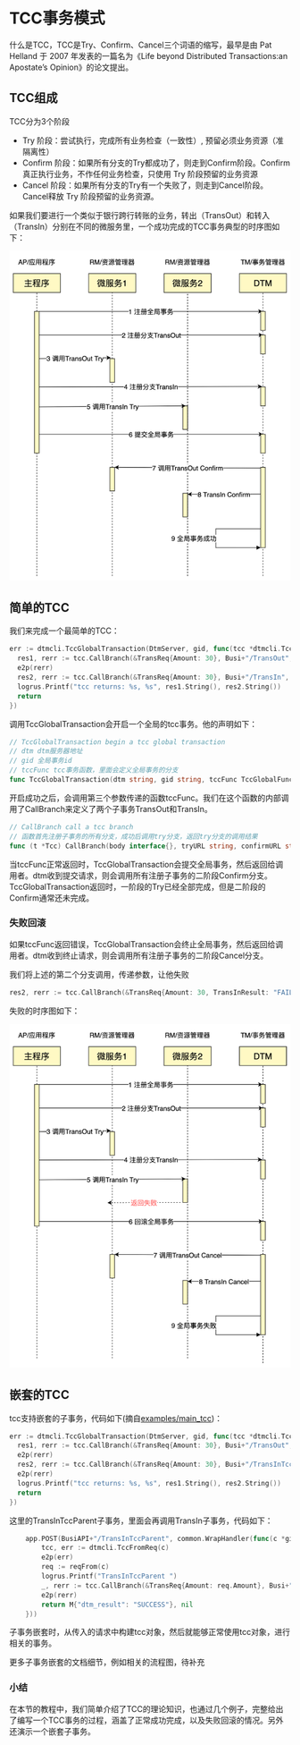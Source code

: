 # TCC事务模式
什么是TCC，TCC是Try、Confirm、Cancel三个词语的缩写，最早是由 Pat Helland 于 2007 年发表的一篇名为《Life beyond Distributed Transactions:an Apostate’s Opinion》的论文提出。

## TCC组成
TCC分为3个阶段

- Try 阶段：尝试执行，完成所有业务检查（一致性）, 预留必须业务资源（准隔离性）
- Confirm 阶段：如果所有分支的Try都成功了，则走到Confirm阶段。Confirm真正执行业务，不作任何业务检查，只使用 Try 阶段预留的业务资源
- Cancel 阶段：如果所有分支的Try有一个失败了，则走到Cancel阶段。Cancel释放 Try 阶段预留的业务资源。

如果我们要进行一个类似于银行跨行转账的业务，转出（TransOut）和转入（TransIn）分别在不同的微服务里，一个成功完成的TCC事务典型的时序图如下：

![tcc_normal](../imgs/tcc_normal.jpg)

## 简单的TCC

我们来完成一个最简单的TCC：

``` go
err := dtmcli.TccGlobalTransaction(DtmServer, gid, func(tcc *dtmcli.Tcc) (rerr error) {
  res1, rerr := tcc.CallBranch(&TransReq{Amount: 30}, Busi+"/TransOut", Busi+"/TransOutConfirm", Busi+"/TransOutRevert")
  e2p(rerr)
  res2, rerr := tcc.CallBranch(&TransReq{Amount: 30}, Busi+"/TransIn", Busi+"/TransInConfirm", Busi+"/TransInRevert")
  logrus.Printf("tcc returns: %s, %s", res1.String(), res2.String())
  return
})
```

调用TccGlobalTransaction会开启一个全局的tcc事务。他的声明如下：

``` go
// TccGlobalTransaction begin a tcc global transaction
// dtm dtm服务器地址
// gid 全局事务id
// tccFunc tcc事务函数，里面会定义全局事务的分支
func TccGlobalTransaction(dtm string, gid string, tccFunc TccGlobalFunc) (rerr error)
```

开启成功之后，会调用第三个参数传递的函数tccFunc。我们在这个函数的内部调用了CallBranch来定义了两个子事务TransOut和TransIn。

``` go
// CallBranch call a tcc branch
// 函数首先注册子事务的所有分支，成功后调用try分支，返回try分支的调用结果
func (t *Tcc) CallBranch(body interface{}, tryURL string, confirmURL string, cancelURL string) (*resty.Response, error)
```

当tccFunc正常返回时，TccGlobalTransaction会提交全局事务，然后返回给调用者。dtm收到提交请求，则会调用所有注册子事务的二阶段Confirm分支。TccGlobalTransaction返回时，一阶段的Try已经全部完成，但是二阶段的Confirm通常还未完成。

### 失败回滚

如果tccFunc返回错误，TccGlobalTransaction会终止全局事务，然后返回给调用者。dtm收到终止请求，则会调用所有注册子事务的二阶段Cancel分支。

我们将上述的第二个分支调用，传递参数，让他失败

``` go
res2, rerr := tcc.CallBranch(&TransReq{Amount: 30, TransInResult: "FAILURE"}, Busi+"/TransIn", Busi+"/TransInConfirm", Busi+"/TransInRevert")
```

失败的时序图如下：

![tcc_rollback](../imgs/tcc_rollback.jpg)

## 嵌套的TCC

tcc支持嵌套的子事务，代码如下(摘自[examples/main_tcc](https://github.com/yedf/dtm/blob/main/examples/main_tcc.go))：

``` go
err := dtmcli.TccGlobalTransaction(DtmServer, gid, func(tcc *dtmcli.Tcc) (rerr error) {
  res1, rerr := tcc.CallBranch(&TransReq{Amount: 30}, Busi+"/TransOut", Busi+"/TransOutConfirm", Busi+"/TransOutRevert")
  e2p(rerr)
  res2, rerr := tcc.CallBranch(&TransReq{Amount: 30}, Busi+"/TransInTccParent", Busi+"/TransInConfirm", Busi+"/TransInRevert")
  e2p(rerr)
  logrus.Printf("tcc returns: %s, %s", res1.String(), res2.String())
  return
})
```

这里的TransInTccParent子事务，里面会再调用TransIn子事务，代码如下：

``` go
	app.POST(BusiAPI+"/TransInTccParent", common.WrapHandler(func(c *gin.Context) (interface{}, error) {
		tcc, err := dtmcli.TccFromReq(c)
		e2p(err)
		req := reqFrom(c)
		logrus.Printf("TransInTccParent ")
		_, rerr := tcc.CallBranch(&TransReq{Amount: req.Amount}, Busi+"/TransIn", Busi+"/TransInConfirm", Busi+"/TransInRevert")
		e2p(rerr)
		return M{"dtm_result": "SUCCESS"}, nil
	}))
```

子事务嵌套时，从传入的请求中构建tcc对象，然后就能够正常使用tcc对象，进行相关的事务。

更多子事务嵌套的文档细节，例如相关的流程图，待补充

### 小结

在本节的教程中，我们简单介绍了TCC的理论知识，也通过几个例子，完整给出了编写一个TCC事务的过程，涵盖了正常成功完成，以及失败回滚的情况。另外还演示一个嵌套子事务。
